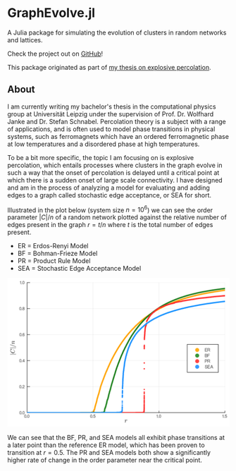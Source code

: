 # GraphEvolve.jl

A Julia package for simulating the evolution of clusters in random networks and lattices.

Check the project out on [GitHub](https://github.com/cameronperot/GraphEvolve.jl)!

This package originated as part of [my thesis on explosive percolation](https://github.com/cameronperot/explosive-percolation).

## About

I am currently writing my bachelor's thesis in the computational physics group at Universität Leipzig under the supervision of Prof. Dr. Wolfhard Janke and Dr. Stefan Schnabel.
Percolation theory is a subject with a range of applications, and is often used to model phase transitions in physical systems, such as ferromagnets which have an ordered ferromagnetic phase at low temperatures and a disordered phase at high temperatures.

To be a bit more specific, the topic I am focusing on is explosive percolation, which entails processes where clusters in the graph evolve in such a way that the onset of percolation is delayed until a critical point at which there is a sudden onset of large scale connectivity.
I have designed and am in the process of analyzing a model for evaluating and adding edges to a graph called stochastic edge acceptance, or SEA for short.

Illustrated in the plot below (system size $n = 10^6$) we can see the order parameter $|C| / n$ of a random network plotted against the relative number of edges present in the graph $r = t / n$ where $t$ is the total number of edges present.
* ER = Erdos-Renyi Model
* BF = Bohman-Frieze Model
* PR = Product Rule Model
* SEA = Stochastic Edge Acceptance Model

![Order Parameter](man/images/ER_BF_PR_SEA_1e6_order_param.png)

We can see that the BF, PR, and SEA models all exhibit phase transitions at a later point than the reference ER model, which has been proven to transition at $r = 0.5$.
The PR and SEA models both show a significantly higher rate of change in the order parameter near the critical point.
